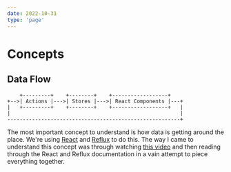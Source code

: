 ```yaml
---
date: 2022-10-31
type: 'page'
---
```


# Concepts

## Data Flow

```
    +---------+    +--------+    +------------------+
+-->| Actions |--->| Stores |--->| React Components |---+
|   +---------+    +--------+    +------------------+   |
|                                                       |
--------------------------------------------------------+
```

The most important concept to understand is how data is getting around the place. We're using [React](https://facebook.github.io/react/) and [Reflux](https://github.com/reflux/refluxjs#refluxjs) to do this. The way I came to understand this concept was through watching [this video](https://youtu.be/nYkdrAPrdcw?t=10m15s) and then reading through the React and Reflux documentation in a vain attempt to piece everything together.
